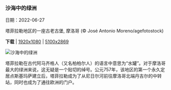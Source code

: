 ### 沙海中的绿洲

日期：2022-06-27

塔菲拉勒地区的一座古老古堡, 摩洛哥 (© José Antonio Moreno/agefotostock)

**下载**  |  [1920x1080](https://cn.bing.com/th?id=OHR.TafilaletOasis_ZH-CN9143950935_1920x1080.jpg)  |  [5100x2869](https://cn.bing.com/th?id=OHR.TafilaletOasis_ZH-CN9143950935_UHD.jpg)

![沙海中的绿洲](https://cn.bing.com/th?id=OHR.TafilaletOasis_ZH-CN9143950935_1920x1080.jpg "塔菲拉勒地区的一座古老古堡, 摩洛哥 (© José Antonio Moreno/agefotostock)")

塔菲拉勒在古代阿马齐格人（又名柏柏尔人）的语言中意思为“水罐”。对于摩洛哥最大的绿洲来说，这无疑是一个贴切的绰号。公元757年，该地区的第一个永久定居点斯基玛萨建立后，塔菲拉勒成为了从尼日尔河前往摩洛哥北端丹吉尔的中转站，同时也成为了通往欧洲的门户。
